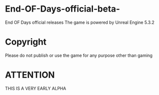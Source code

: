 # End-OF-Days-official-beta-
End OF Days official releases
The game is powered by Unreal Engine 5.3.2

# Copyright
Please do not publish or use the game for any purpose other than gaming


# ATTENTION

THIS IS A VERY EARLY ALPHA
